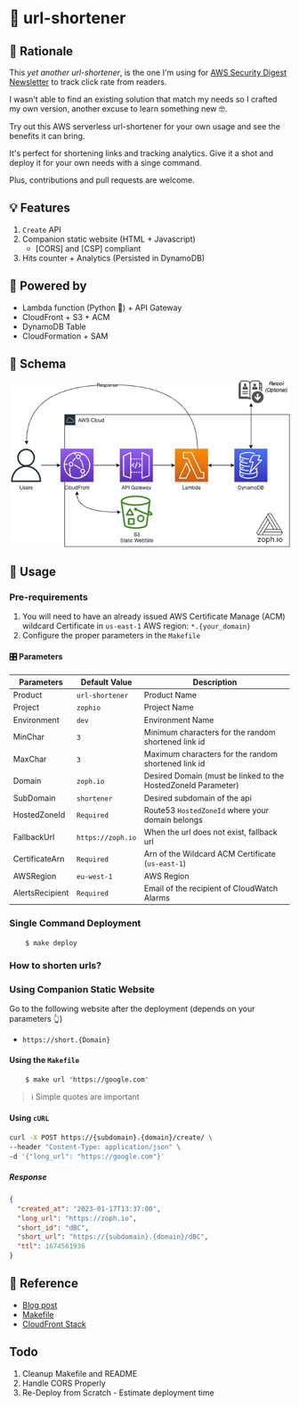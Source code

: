 # 🔗 url-shortener

## 🧠 Rationale

This _yet another url-shortener_, is the one I'm using for [AWS Security Digest Newsletter](https://awssecuritydigest.com) to track click rate from readers.

I wasn't able to find an existing solution that match my needs so I crafted my own version, another excuse to learn something new 🤓.

Try out this AWS serverless url-shortener for your own usage and see the benefits it can bring.

It's perfect for shortening links and tracking analytics. Give it a shot and deploy it for your own needs with a singe command.

Plus, contributions and pull requests are welcome.

## 💡 Features

1. `Create` API
2. Companion static website (HTML + Javascript)
   - [CORS] and [CSP] compliant
3. Hits counter + Analytics (Persisted in DynamoDB)

## 🔋 Powered by

- Lambda function (Python 🐍) + API Gateway
- CloudFront + S3 + ACM
- DynamoDB Table
- CloudFormation + SAM

## 📐 Schema

![Architecture Schema](./assets/schema.drawio.png)

## 🚀 Usage

### Pre-requirements

1. You will need to have an already issued AWS Certificate Manage (ACM) wildcard Certificate in `us-east-1` AWS region: `*.{your_domain}`
2. Configure the proper parameters in the `Makefile`

#### 🎛 Parameters

| Parameters      | Default Value     | Description                                                   |
| --------------- | ----------------- | ------------------------------------------------------------- |
| Product         | `url-shortener`   | Product Name                                                  |
| Project         | `zophio`          | Project Name                                                  |
| Environment     | `dev`             | Environment Name                                              |
| MinChar         | `3`               | Minimum characters for the random shortened link id           |
| MaxChar         | `3`               | Maximum characters for the random shortened link id           |
| Domain          | `zoph.io`         | Desired Domain (must be linked to the HostedZoneId Parameter) |
| SubDomain       | `shortener`       | Desired subdomain of the api                                  |
| HostedZoneId    | `Required`        | Route53 `HostedZoneId` where your domain belongs              |
| FallbackUrl     | `https://zoph.io` | When the url does not exist, fallback url                     |
| CertificateArn  | `Required`        | Arn of the Wildcard ACM Certificate (`us-east-1`)             |
| AWSRegion       | `eu-west-1`       | AWS Region                                                    |
| AlertsRecipient | `Required`        | Email of the recipient of CloudWatch Alarms                   |

### Single Command Deployment

        $ make deploy

### How to shorten urls?

### Using Companion Static Website

Go to the following website after the deployment (depends on your parameters :point_up_2:)

- `https://short.{Domain}`

#### Using the `Makefile`

        $ make url 'https://google.com'

> ℹ️ Simple quotes are important

#### Using `cURL`

```bash
curl -X POST https://{subdomain}.{domain}/create/ \
--header "Content-Type: application/json" \
-d '{"long_url": "https://google.com"}'
```

##### Response

```json
{
  "created_at": "2023-01-17T13:37:00",
  "long_url": "https://zoph.io",
  "short_id": "dBC",
  "short_url": "https://{subdomain}.{domain}/dBC",
  "ttl": 1674561936
}
```

## 📖 Reference

- [Blog post](https://blog.ruanbekker.com/blog/2018/11/30/how-to-setup-a-serverless-url-shortener-with-api-gateway-lambda-and-dynamodb-on-aws/)
- [Makefile](https://itecnote.com/tecnote/r-how-to-pass-argument-to-makefile-from-command-line/)
- [CloudFront Stack](https://github.com/aws-samples/amazon-cloudfront-secure-static-site/tree/master)

## Todo

1. Cleanup Makefile and README
2. Handle CORS Properly
3. Re-Deploy from Scratch - Estimate deployment time
